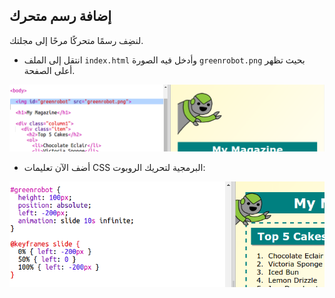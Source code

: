 ## إضافة رسم متحرك

لنضِف رسمًا متحركًا مرحًا إلى مجلتك.




+ انتقل إلى الملف `index.html` وأدخل فيه الصورة `greenrobot.png` بحيث تظهر أعلى الصفحة.

![screenshot](images/magazine-animation-image.png)

+ أضف الآن تعليمات CSS البرمجية لتحريك الروبوت:

![screenshot](images/magazine-animation-css.png)


